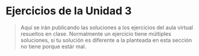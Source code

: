 # Ejercicios de la Unidad 3
> Aquí se irán publicando las soluciones a los ejercicios del aula virtual resueltos en clase. Normalmente un ejercicio tiene múltiples soluciones, si tu solución es diferente a la planteada en esta sección no tiene porque estár mal.
